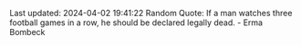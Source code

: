 Last updated: 2024-04-02 19:41:22
Random Quote: If a man watches three football games in a row, he should be declared legally dead. - Erma Bombeck